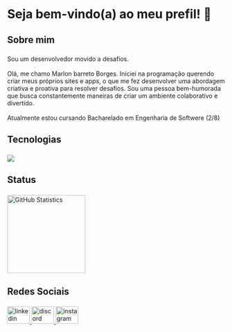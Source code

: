 <h1 align="left">Seja bem-vindo(a) ao meu prefil! 👋</h1>

###

<h2 align="left">Sobre mim</h2>

###

<p align="left">Sou um desenvolvedor movido a desafios. <br><br>Olá, me chamo Marlon barreto Borges. Iniciei na programação querendo criar meus próprios sites e apps, o que me fez desenvolver uma abordagem criativa e proativa para resolver desafios. Sou uma pessoa bem-humorada que busca constantemente maneiras de criar um ambiente colaborativo e divertido.<br><br>Atualmente estou cursando Bacharelado em Engenharia de Softwere (2/8)</p>

###

<h2 align="left">Tecnologias</h2>

###

<div style="display: inline_block">
    <img src="https://skillicons.dev/icons?i=javascript,typescript,react,tailwindcss,nodejs,nestjs,prisma,postgres,docker,git" />
</div>

###

<h2 align="left">Status</h2>

###

<div style="display: inline_block">
  <a href="https://github.com/MarlonBBo">
  <img height="180px" alt="GitHub Statistics" src="https://github-readme-stats.vercel.app/api/top-langs/?username=MarlonBBo&&langs_count=6&theme=dark&layout=compact"/>
  </a>
</div>  

###

<h2 align="left">Redes Sociais</h2>

###

<div align="left">
  <a href="https://www.linkedin.com/in/marlonbborges1606/" target="_blank">
    <img src="https://raw.githubusercontent.com/maurodesouza/profile-readme-generator/master/src/assets/icons/social/linkedin/default.svg" width="52" height="40" alt="linkedin logo"  />
  </a>
  <a href="https://discord.com/users/418090844600664064" target="_blank">
    <img src="https://raw.githubusercontent.com/maurodesouza/profile-readme-generator/master/src/assets/icons/social/discord/default.svg" width="52" height="40" alt="discord logo"  />
  </a>
  <a href="https://www.instagram.com/marlonb.borges/" target="_blank">
    <img src="https://raw.githubusercontent.com/maurodesouza/profile-readme-generator/master/src/assets/icons/social/instagram/default.svg" width="52" height="40" alt="instagram logo"  />
  </a>
</div>

###
